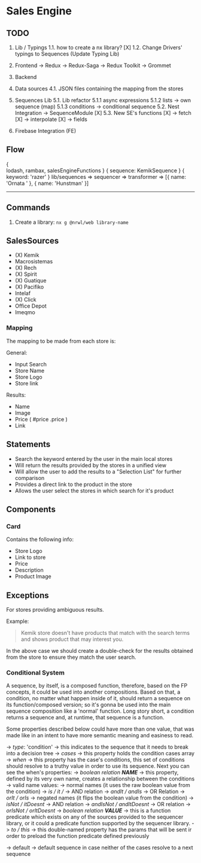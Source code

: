 # Sales Engine

## TODO

1. Lib / Typings
    1.1. how to create a nx library? [X]
    1.2. Change Drivers' typings to Sequences (Update Typing Lib)

2. Frontend
    -> Redux
    -> Redux-Saga
    -> Redux Toolkit
    -> Grommet

3. Backend

4. Data sources
  4.1. JSON files containing the mapping from the stores
  
5. Sequences Lib
    5.1. Lib refactor
        5.1.1 async expressions
        5.1.2 lists -> own sequence (map)
        5.1.3 conditions -> conditional sequence
    5.2. Nest Integration -> SequenceModule [X]
    5.3. New SE's functions [X]
        -> fetch [X]
        -> interpolate [X]
        -> fields 

6. Firebase Integration (FE)

## Flow

{  
    lodash,
    rambax,
    salesEngineFunctions
}                                { sequence: KemikSequence }          { keyword: 'razer' }
       lib/sequences       =>            sequencer              =>       transformer         =>     [{ name: 'Ornata ' }, { name: 'Hunstman' }]
____
## Commands

1. Create a library: `nx g @nrwl/web library-name`

## SalesSources

- (X) Kemik
- Macrosistemas
- (X) Rech
- (X) Spirit
- (X) Guatique
- (X) Pacifiko
- Intelaf
- (X) Click
- Office Depot
- Imeqmo

### Mapping

The mapping to be made from each store is: 

General: 
- Input Search
- Store Name
- Store Logo
- Store link

Results:

- Name 
- Image
- Price ( #price .price )
- Link

## Statements

- Search the keyword entered by the user in the main local stores
- Will return the results provided by the stores in a unified view
- Will allow the user to add the results to a "Selection List" for further comparison
- Provides a direct link to the product in the store
- Allows the user select the stores in which search for it's product

## Components

### Card

Contains the following info: 

- Store Logo
- Link to store
- Price
- Description
- Product Image
  
  
## Exceptions
 
For stores providing ambiguous results.

Example:

> Kemik store doesn't have products that match with the search terms and shows product that may interest you.

In the above case we should create a double-check for the results obtained from the store to ensure they match the user search.


### Conditional System

A sequence, by itself, is a composed function, therefore, based on the FP concepts, it could be used into another compositions.
Based on that, a condition, no matter what happen inside of it, should return a sequence on its function/composed version; so it's gonna be used into
the main sequence composition like a 'normal' function. Long story short, a condition returns a sequence and, at runtime, that sequence is a function.

Some properties described below could have more than one value, that was made like in an intent to have more semantic meaning and easiness to read.

-> *type*: 'condition'
    -> this indicates to the sequence that it needs to break into a decision tree
-> *cases*
    -> this property holds the condition cases array
    -> *when*
        -> this property has the case's conditions, this set of conditions should resolve to a truthy value in order to use its sequence.
            Next you can see the when's properties:
            -> *boolean relation **NAME***
                -> this property, defined by its very own name, creates a relationship between the conditions
                -> valid name values:
                    -> normal names (it uses the raw boolean value from the condition)
                        -> *is / it /*
                        -> AND relation
                            -> *andIt / andIs*
                        -> OR Relation
                            -> *orIt / orIs*
                    -> negated names (it flips the boolean value from the condition)
                        -> *isNot / itDoesnt*
                        -> AND relation
                            -> *andIsNot / andItDoesnt*
                        -> OR relation
                            -> *orIsNot / orItDoesnt*
            -> *boolean relation **VALUE***
                -> this is a function predicate which exists on any of the sources provided to the sequencer library, or it could a predicate function supported by the sequencer library.
            -> *to / this*
                -> this double-named property has the params that will be sent ir order to preload the function predicate defined previously
                        
                
-> default
    -> default sequence in case neither of the cases resolve to a next sequence


    











